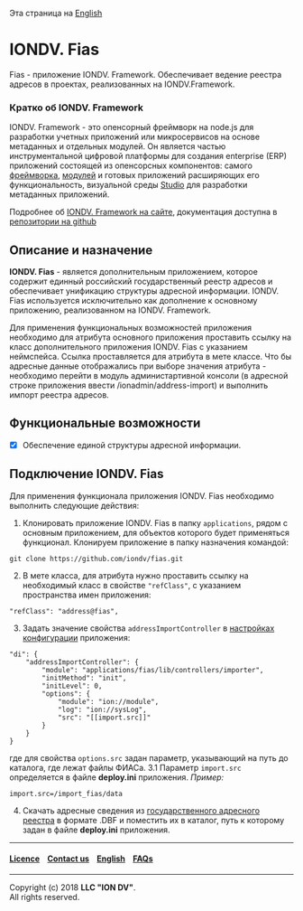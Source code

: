 Эта страница на [English](/readme.md)

# IONDV. Fias

Fias - приложение IONDV. Framework. Обеспечивает ведение реестра адресов в проектах, реализованных на IONDV.Framework.

### Кратко об IONDV. Framework

IONDV. Framework - это опенсорный фреймворк на node.js для разработки учетных приложений 
или микросервисов на основе метаданных и отдельных модулей. Он является частью 
инструментальной цифровой платформы для создания enterprise 
(ERP) приложений состоящей из опенсорсных компонентов: самого [фреймворка](https://github.com/iondv/framework), 
[модулей](https://github.com/topics/iondv-module) и готовых приложений расширяющих его 
функциональность, визуальной среды [Studio](https://github.com/iondv/studio) для 
разработки метаданных приложений.

Подробнее об [IONDV. Framework на сайте](https://iondv.com), документация доступна в [репозитории на github](https://github.com/iondv/framework/blob/master/docs/en/index.md)

## Описание и назначение

**IONDV. Fias** - является дополнительным приложением, которое содержит единный российский государственный реестр адресов и обеспечивает унификацию структуры адресной информации. IONDV. Fias используется исключительно как дополнение к основному приложению, реализованном на IONDV. Framework.

Для применения функциональных возможностей приложения необходимо для атрибута основного приложения проставить ссылку на класс дополнительного приложения IONDV. Fias с указанием неймспейса. Ссылка проставляется для атрибута в мете классе. Что бы адресные данные отображались при выборе значения атрибута - необходимо перейти в модуль администартивной консоли (в адресной строке приложения ввести /ionadmin/address-import) и выполнить импорт реестра адресов.

## Функциональные возможности

- [x] Обеспечение единой структуры адресной информации.

## Подключение IONDV. Fias

Для применения функционала приложения IONDV. Fias необходимо выполнить следующие действия:
1. Клонировать приложение IONDV. Fias в папку `applications`, рядом с основным приложением, для объектов которого будет применяться функционал. Клонируем приложение в папку назначения командой:
```
git clone https://github.com/iondv/fias.git
```
2. В мете класса, для атрибута нужно проставить ссылку на необходимый класс в свойстве `"refClass"`, с указанием пространства имен приложения:
```
"refClass": "address@fias",
```
3. Задать значение свойства `addressImportController` в [настройках конфигурации](https://github.com/iondv/fias/blob/master/deploy.json#L26) приложения:
```
"di": {
    "addressImportController": {
        "module": "applications/fias/lib/controllers/importer",
        "initMethod": "init",
        "initLevel": 0,
        "options": {
            "module": "ion://module",
            "log": "ion://sysLog",
            "src": "[[import.src]]"
        }
    }
}
```
где для свойства `options.src` задан параметр, указывающий на путь до каталога, где лежат файлы ФИАСа. 
3.1 Параметр `import.src` определяется в файле **deploy.ini** приложения.
*Пример:*
```
import.src=/import_fias/data
```
4. Скачать адресные сведения из [государственного адресного реестра](https://fias.nalog.ru/Updates.aspx) в формате .DBF и поместить их в каталог, путь к которому задан в файле **deploy.ini** приложения.



--------------------------------------------------------------------------  


 #### [Licence](/LICENSE) &ensp;  [Contact us](https://iondv.com) &ensp;  [English](/readme.md)   &ensp; [FAQs](/faqs.md)          

<div><img src="https://mc.iondv.com/watch/local/docs/app/fias" style="position:absolute; left:-9999px;" height=1 width=1 alt="iondv metrics"></div>

--------------------------------------------------------------------------  

Copyright (c) 2018 **LLC "ION DV"**.  
All rights reserved. 

